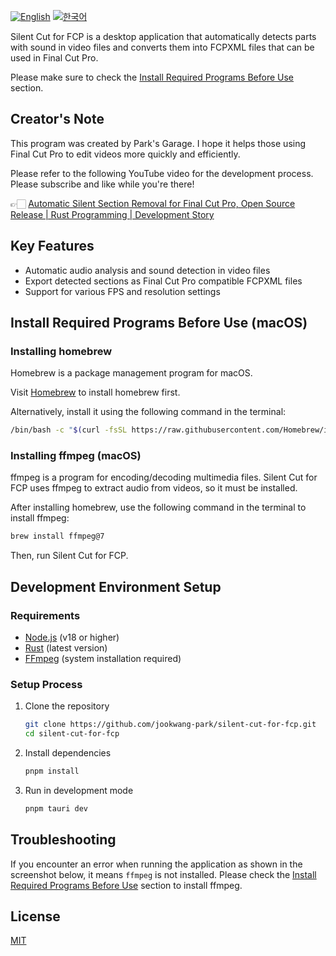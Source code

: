 [![English](https://img.shields.io/badge/English-Click-yellow)](README.md)
[![한국어](https://img.shields.io/badge/한국어-클릭-yellow)](README-ko.md)

Silent Cut for FCP is a desktop application that automatically detects parts with sound in video files
and converts them into FCPXML files that can be used in Final Cut Pro.

Please make sure to check the [Install Required Programs Before Use](#install-required-programs-before-use-macos) section.

## Creator's Note

This program was created by Park's Garage. I hope it helps those using Final Cut Pro
to edit videos more quickly and efficiently.

Please refer to the following YouTube video for the development process. Please subscribe and like while you're there!

👉🏻 [Automatic Silent Section Removal for Final Cut Pro, Open Source Release | Rust Programming | Development Story](https://youtu.be/P8be0132Yqw)

## Key Features

- Automatic audio analysis and sound detection in video files
- Export detected sections as Final Cut Pro compatible FCPXML files
- Support for various FPS and resolution settings

## Install Required Programs Before Use (macOS)

### Installing homebrew

Homebrew is a package management program for macOS.

Visit [Homebrew](https://brew.sh) to install homebrew first.

Alternatively, install it using the following command in the terminal:

```bash
/bin/bash -c "$(curl -fsSL https://raw.githubusercontent.com/Homebrew/install/HEAD/install.sh)"
```

### Installing ffmpeg (macOS)

ffmpeg is a program for encoding/decoding multimedia files. Silent Cut for FCP uses ffmpeg to extract audio from videos, so it must be installed.

After installing homebrew, use the following command in the terminal to install ffmpeg:

```bash
brew install ffmpeg@7
```

Then, run Silent Cut for FCP.

## Development Environment Setup

### Requirements

- [Node.js](https://nodejs.org/) (v18 or higher)
- [Rust](https://www.rust-lang.org/tools/install) (latest version)
- [FFmpeg](https://ffmpeg.org/download.html) (system installation required)

### Setup Process

1. Clone the repository
   ```bash
   git clone https://github.com/jookwang-park/silent-cut-for-fcp.git
   cd silent-cut-for-fcp
   ```

2. Install dependencies
   ```bash
   pnpm install
   ```

3. Run in development mode
   ```bash
   pnpm tauri dev
   ```

## Troubleshooting

If you encounter an error when running the application as shown in the screenshot below, it means `ffmpeg` is not installed.
Please check the [Install Required Programs Before Use](#install-required-programs-before-use-macos) section to install ffmpeg.

## License

[MIT](LICENSE)

